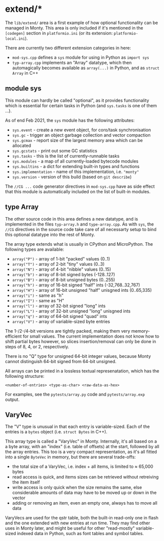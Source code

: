 # extend/\*

The `lib/extend/` area is a first example of how optional functionality can be
managed in Monty. This area is only included if it's mentioned in the
`[codegen]` section in `platformio.ini` (or its extension:
`platformio-local.ini`).

There are currently two different extension categories in here:

* `mod-sys.cpp` defines a `sys` module for using in Python as `import sys`
* `typ-array.cpp` implements an "Array" datatype, which then automagically
  becomes available as `array(...)` in Python, and as `struct Array` in C++

## module sys

This module can hardly be called "optional", as it provides functionality which
is essential for certain tasks in Python (and `sys.tasks` is one of them ...).

As of end Feb 2021, the `sys` module has the following attributes:

* `sys.event` - create a new event object, for coro/task synchronisation
* `sys.gc` - trigger an object garbage collection and vector compaction
* `sys.gcmax` - report size of the largest memory area which can be allocated
* `sys.gcstats` - print out some GC statistics
* `sys.tasks` -  this is the list of currently-runnable tasks
* `sys.modules` - a map of all currently-loaded bytecode modules
* `sys.builtins` - a dict for extending built-in types and functions
* `sys.implementation` - name of this implementation, i.e. `"monty"`
* `sys.version` - version of this build (based on `git describe`)

The `//CG ...` code generator directives in `mod-sys.cpp` have as side effect
that this module is automatically included on the list of built-in modules.

## type Array

The other source code in this area defines a new datatype, and is implemented
in the files `typ-array.h` and `type-array.cpp`. As with `sys`, the `//CG`
directives in the source code take care of all necessarty setup to bind this
optional datatype into the rest of Monty.

The array type extends what is usually in CPython and MicroPython. The
following types are available:

* `array("P")` - array of 1-bit "packed" values (0..1)
* `array("T")` - array of 2-bit "tiny" values (0..3)
* `array("N")` - array of 4-bit "nibble" values (0..15)
* `array("b")` - array of 8-bit signed bytes (-128..127)
* `array("B")` - array of 8-bit unsigned bytes (0..255)
* `array("h")` - array of 16-bit signed "half" ints (-32,768..32,767)
* `array("H")` - array of 16-bit unsigned "half" unisgned ints (0..65,335)
* `array("i")` - same as "h"
* `array("I")` - same as "H"
* `array("l")` - array of 32-bit signed "long" ints
* `array("L")` - array of 32-bit unsigned "long" unisgned ints
* `array("q")` - array of 64-bit signed "quad" ints
* `array("V")` - array of variable-sized byte entries

The 1-/2-/4-bit versions are tightly packed, making them very memory-efficient
for small values. The current implementation does not know how to shift partial
bytes however, so slices insertion/removal can only be done in steps of 8, 4,
or 2, respectively.

There is no "Q" type for unsigned 64-bit integer values, because Monty cannot
distinguish 64-bit signed from 64-bit unsigned.

All arrays can be printed in a lossless textual represenatation, which has the
following structure:

```text
<number-of-entries> <type-as-char> <raw-data-as-hex>
```

For examples, see the `pytests/array.py` code and `pytests/array.exp` output.

## VaryVec

The "V" type is unusual in that each entry is variable-sized. Each of the
entries is a `bytes` object (i.e. `struct Bytes` in C++).

This array type is called a "VaryVec" in Monty. Internally, it's all based on a
a byte array, with an "index" (i.e. table of offsets) at the start, followed by
all the array entries. This too is a very compact representation, as it's all
fitted into a single `ByteVec` in memory, but there are several trade-offs:

* the total size of a VaryVec, i.e. index + all items, is limited to ≈ 65,000
  bytes
* read access is quick, and items sizes can be retrieved without retreiving the
  item itself
* write access is only quick when the size remains the same, else considerable
  amounts of data may have to be moved up or down in the vector
* adding or removing an item, even an empty one, always has to move all data

VaryVecs are used for the qstr table, both the built-in read-only one in flash
and the one extended with new entries at run time. They may find other uses in
Monty later, and might be useful for other "read-mostly" variable-sized indexed
data in Python, such as font tables and symbol tables.

